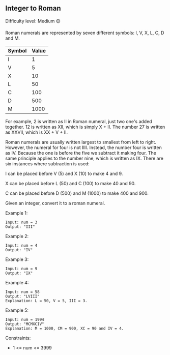 ## Integer to Roman
Difficulty level: Medium :yellow_circle:

Roman numerals are represented by seven different symbols: I, V, X, L, C, D and M.

|Symbol |Value|
|-------|-----|
|   I   |  1  |
|   V   |  5  |
|   X   |  10  |
|   L   |  50  |
|   C   |  100  |
|   D   |  500  |
|   M  |  1000  |

For example, 2 is written as II in Roman numeral, just two one's added together. 12 is written as XII, which is simply X + II. 
The number 27 is written as XXVII, which is XX + V + II.

Roman numerals are usually written largest to smallest from left to right. However, the numeral for four is not IIII. 
Instead, the number four is written as IV. Because the one is before the five we subtract it making four. 
The same principle applies to the number nine, which is written as IX. 
There are six instances where subtraction is used:

I can be placed before V (5) and X (10) to make 4 and 9. 

X can be placed before L (50) and C (100) to make 40 and 90. 

C can be placed before D (500) and M (1000) to make 400 and 900.

Given an integer, convert it to a roman numeral.

Example 1:
```
Input: num = 3
Output: "III"
```
Example 2:
```
Input: num = 4
Output: "IV"
```
Example 3:
```
Input: num = 9
Output: "IX"
```
Example 4:
```
Input: num = 58
Output: "LVIII"
Explanation: L = 50, V = 5, III = 3.
```
Example 5:
```
Input: num = 1994
Output: "MCMXCIV"
Explanation: M = 1000, CM = 900, XC = 90 and IV = 4.
``` 

Constraints:

- 1 <= num <= 3999
